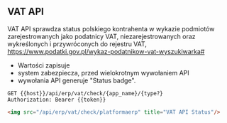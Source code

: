## VAT API

VAT API sprawdza status polskiego kontrahenta w wykazie podmiotów zarejestrowanych jako podatnicy VAT, niezarejestrowanych oraz wykreślonych i przywróconych do rejestru VAT, https://www.podatki.gov.pl/wykaz-podatnikow-vat-wyszukiwarka#

- Wartości zapisuje
- system zabezpiecza, przed wielokrotnym wywołaniem API
- wywołania API generuje "Status badge".

```http
GET {{host}}/api/erp/vat/check/{app_name}/{type?}
Authorization: Bearer {{token}}
```

```html
<img src="/api/erp/vat/check/platformaerp" title="VAT API Status"/>
```
